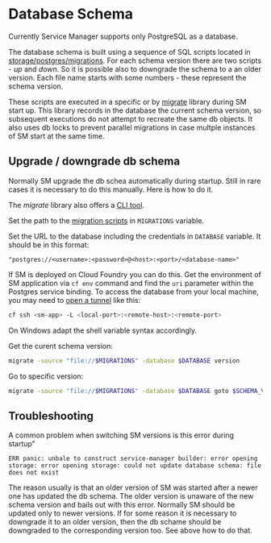 # Database Schema

Currently Service Manager supports only PostgreSQL as a database.

The database schema is built using a sequence of SQL scripts located in
[storage/postgres/migrations](../../storage/postgres/migrations).
For each schema version there are two scripts - _up_ and _down_.
So it is possible also to downgrade the schema to a an older version.
Each file name starts with some numbers - these represent the schema version.

These scripts are executed in a specific or by [migrate](https://github.com/golang-migrate/migrate) library
during SM start up. This library records in the database the current schema version,
so subsequent executions do not attempt to recreate the same db objects.
It also uses db locks to prevent parallel migrations in case multple instances of SM start at the same time.

## Upgrade / downgrade db schema
Normally SM upgrade the db schea automatically during startup.
Still in rare cases it is necessary to do this manually. Here is how to do it.

The _migrate_ library also offers a [CLI tool](https://github.com/golang-migrate/migrate/tree/master/cmd/migrate).

Set the path to the [migration scripts](../../storage/postgres/migrations) in `MIGRATIONS` variable.

Set the URL to the database including the credentials in `DATABASE` variable. It should be in this format:
```
"postgres://<username>:<password>@<host>:<port>/<database-name>"
```

If SM is deployed on Cloud Foundry you can do this.
Get the environment of SM application via `cf env` command and find the `uri` parameter within the Postgres service binding.
To access the database from your local machine, you may need to [open a tunnel](https://docs.cloudfoundry.org/devguide/deploy-apps/ssh-apps.html#ssh-common-flags)
like this:
```sh
cf ssh <sm-app> -L <local-port>:<remote-host>:<remote-port>
```

On Windows adapt the shell variable syntax accordingly.

Get the curent schema version:
```sh
migrate -source "file://$MIGRATIONS" -database $DATABASE version
```
Go to specific version:
```sh
migrate -source "file://$MIGRATIONS" -database $DATABASE goto $SCHEMA_VERSION
```

## Troubleshooting
A common problem when switching SM versions is this error during startup"
```
ERR panic: unbale to construct service-manager builder: error opening storage: error opening storage: could not update database schema: file does not exist
```
The reason usually is that an older version of SM was started after a newer one has updated the db schema.
The older version is unaware of the new schema version and bails out with this error.
Normally SM should be updated only to newer versions.
If for some reason it is necessary to downgrade it to an older version,
then the db schame should be downgraded to the corresponding version too.
See above how to do that.

